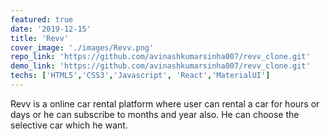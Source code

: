 ```yaml
---
featured: true
date: '2019-12-15'
title: 'Revv'
cover_image: './images/Revv.png'
repo_link: 'https://github.com/avinashkumarsinha007/revv_clone.git'
demo_link: 'https://github.com/avinashkumarsinha007/revv_clone.git'
techs: ['HTML5','CSS3','Javascript', 'React','MaterialUI']
---
```


Revv is a online car rental platform where user can rental a car for hours or days or he can subscribe to months and year also. He can choose the selective car which he want. 